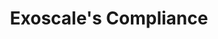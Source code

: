 ---
title: "Exoscale's Compliance"
description: ""
banner: "/98e16360-a366-4b78-8e0a-031da07fdacb/images/exoscale-icon.png"

courses: 6
weight: 3
---